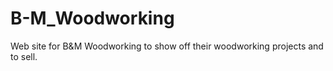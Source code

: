 # B-M_Woodworking
Web site for B&amp;M Woodworking to show off their woodworking projects and to sell.
